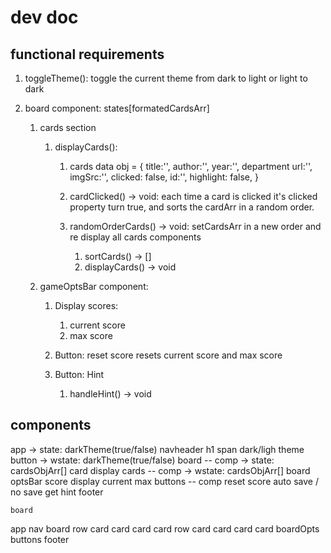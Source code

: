 # dev doc

## functional requirements
1. toggleTheme():
    toggle the current theme from dark to light or light to dark

2. board component: states[formatedCardsArr]
    1. cards section
        1. displayCards():
            1. cards data obj = {
                title:'',
                author:'',
                year:'',
                department
                url:'',
                imgSrc:'',
                clicked: false,
                id:'',
                highlight: false,
            }
            
            2. cardClicked() -> void:
                each time a card is clicked it's clicked property turn true, and sorts the cardArr in a random order.
            
            3. randomOrderCards() -> void:
                setCardsArr in a new order and re display all cards components
                1. sortCards() -> []
                2. displayCards() -> void      

    2. gameOptsBar component:
        1. Display scores:
            1. current score
            2. max score
        
        2. Button: reset score
            resets current score and max score

        3. Button: Hint
            1. handleHint() -> void
            


## components

app -> state: darkTheme(true/false)
    navheader
        h1
        span
        dark/ligh theme button -> wstate: darkTheme(true/false)
    board -- comp -> state: cardsObjArr[]
        card display
            cards -- comp -> wstate: cardsObjArr[]
        board optsBar
            score display
                current
                max
            buttons -- comp
                reset score
                auto save / no save
                get hint
    footer


    board
    
app
    nav
    board
        row
            card
            card
            card
            card
        row
            card
            card
            card
            card
    boardOpts
        buttons
    footer